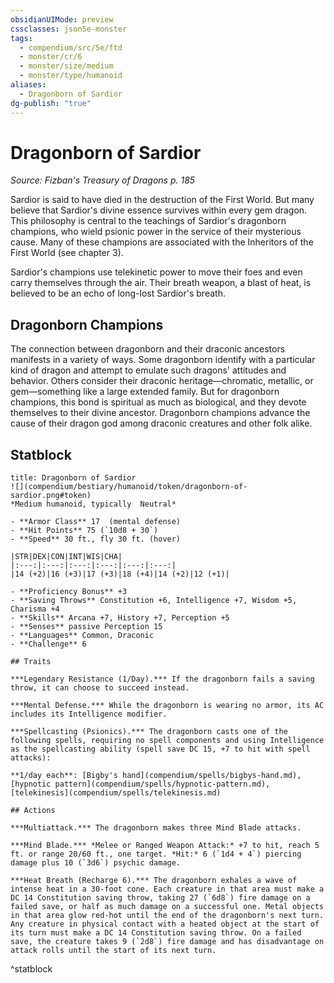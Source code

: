 ```yaml
---
obsidianUIMode: preview
cssclasses: json5e-monster
tags:
  - compendium/src/5e/ftd
  - monster/cr/6
  - monster/size/medium
  - monster/type/humanoid
aliases:
  - Dragonborn of Sardior
dg-publish: "true"
---
```

# Dragonborn of Sardior
*Source: Fizban's Treasury of Dragons p. 185*  

Sardior is said to have died in the destruction of the First World. But many believe that Sardior's divine essence survives within every gem dragon. This philosophy is central to the teachings of Sardior's dragonborn champions, who wield psionic power in the service of their mysterious cause. Many of these champions are associated with the Inheritors of the First World (see chapter 3).

Sardior's champions use telekinetic power to move their foes and even carry themselves through the air. Their breath weapon, a blast of heat, is believed to be an echo of long-lost Sardior's breath.

## Dragonborn Champions

The connection between dragonborn and their draconic ancestors manifests in a variety of ways. Some dragonborn identify with a particular kind of dragon and attempt to emulate such dragons' attitudes and behavior. Others consider their draconic heritage—chromatic, metallic, or gem—something like a large extended family. But for dragonborn champions, this bond is spiritual as much as biological, and they devote themselves to their divine ancestor. Dragonborn champions advance the cause of their dragon god among draconic creatures and other folk alike.

## Statblock

```ad-statblock
title: Dragonborn of Sardior
![](compendium/bestiary/humanoid/token/dragonborn-of-sardior.png#token)
*Medium humanoid, typically  Neutral*

- **Armor Class** 17  (mental defense)
- **Hit Points** 75 (`10d8 + 30`)
- **Speed** 30 ft., fly 30 ft. (hover)

|STR|DEX|CON|INT|WIS|CHA|
|:---:|:---:|:---:|:---:|:---:|:---:|
|14 (+2)|16 (+3)|17 (+3)|18 (+4)|14 (+2)|12 (+1)|

- **Proficiency Bonus** +3
- **Saving Throws** Constitution +6, Intelligence +7, Wisdom +5, Charisma +4
- **Skills** Arcana +7, History +7, Perception +5
- **Senses** passive Perception 15
- **Languages** Common, Draconic
- **Challenge** 6

## Traits

***Legendary Resistance (1/Day).*** If the dragonborn fails a saving throw, it can choose to succeed instead.

***Mental Defense.*** While the dragonborn is wearing no armor, its AC includes its Intelligence modifier.

***Spellcasting (Psionics).*** The dragonborn casts one of the following spells, requiring no spell components and using Intelligence as the spellcasting ability (spell save DC 15, +7 to hit with spell attacks):

**1/day each**: [Bigby's hand](compendium/spells/bigbys-hand.md), [hypnotic pattern](compendium/spells/hypnotic-pattern.md), [telekinesis](compendium/spells/telekinesis.md)

## Actions

***Multiattack.*** The dragonborn makes three Mind Blade attacks.

***Mind Blade.*** *Melee or Ranged Weapon Attack:* +7 to hit, reach 5 ft. or range 20/60 ft., one target. *Hit:* 6 (`1d4 + 4`) piercing damage plus 10 (`3d6`) psychic damage.

***Heat Breath (Recharge 6).*** The dragonborn exhales a wave of intense heat in a 30-foot cone. Each creature in that area must make a DC 14 Constitution saving throw, taking 27 (`6d8`) fire damage on a failed save, or half as much damage on a successful one. Metal objects in that area glow red-hot until the end of the dragonborn's next turn. Any creature in physical contact with a heated object at the start of its turn must make a DC 14 Constitution saving throw. On a failed save, the creature takes 9 (`2d8`) fire damage and has disadvantage on attack rolls until the start of its next turn.
```
^statblock